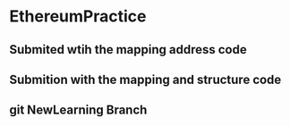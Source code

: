 # EthereumPractice
## Submited wtih the mapping address code
## Submition with the mapping and structure code
## git NewLearning Branch 
